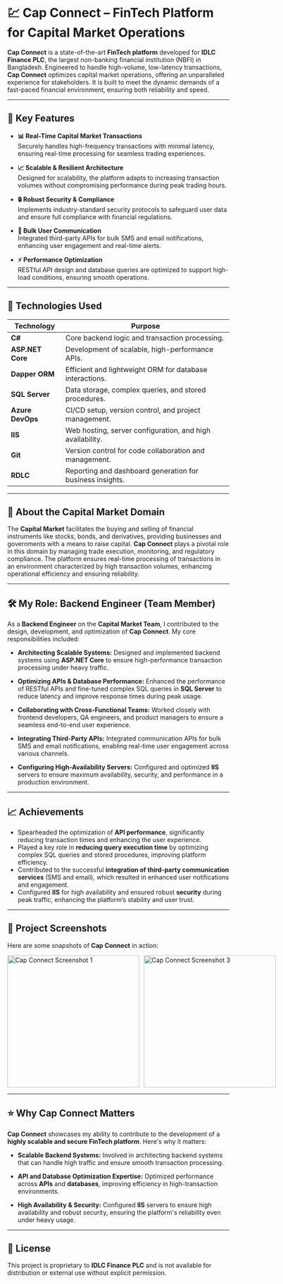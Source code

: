 # 💹 **Cap Connect** – FinTech Platform for Capital Market Operations

**Cap Connect** is a state-of-the-art **FinTech platform** developed for **IDLC Finance PLC**, the largest non-banking financial institution (NBFI) in Bangladesh. Engineered to handle high-volume, low-latency transactions, **Cap Connect** optimizes capital market operations, offering an unparalleled experience for stakeholders. It is built to meet the dynamic demands of a fast-paced financial environment, ensuring both reliability and speed.

---

## 🌟 **Key Features**

- **📊 Real-Time Capital Market Transactions**  
  Securely handles high-frequency transactions with minimal latency, ensuring real-time processing for seamless trading experiences.
  
- **📈 Scalable & Resilient Architecture**  
  Designed for scalability, the platform adapts to increasing transaction volumes without compromising performance during peak trading hours.
  
- **🔒 Robust Security & Compliance**  
  Implements industry-standard security protocols to safeguard user data and ensure full compliance with financial regulations.
  
- **💬 Bulk User Communication**  
  Integrated third-party APIs for bulk SMS and email notifications, enhancing user engagement and real-time alerts.
  
- **⚡ Performance Optimization**  
  RESTful API design and database queries are optimized to support high-load conditions, ensuring smooth operations.

---

## 🔧 **Technologies Used**

| **Technology**        | **Purpose**                                  |
|-----------------------|----------------------------------------------|
| **C#**                | Core backend logic and transaction processing. |
| **ASP.NET Core**      | Development of scalable, high-performance APIs. |
| **Dapper ORM**        | Efficient and lightweight ORM for database interactions. |
| **SQL Server**        | Data storage, complex queries, and stored procedures. |
| **Azure DevOps**      | CI/CD setup, version control, and project management. |
| **IIS**               | Web hosting, server configuration, and high availability. |
| **Git**               | Version control for code collaboration and management. |
| **RDLC**              | Reporting and dashboard generation for business insights. |

---

## 🏦 **About the Capital Market Domain**

The **Capital Market** facilitates the buying and selling of financial instruments like stocks, bonds, and derivatives, providing businesses and governments with a means to raise capital. **Cap Connect** plays a pivotal role in this domain by managing trade execution, monitoring, and regulatory compliance. The platform ensures real-time processing of transactions in an environment characterized by high transaction volumes, enhancing operational efficiency and ensuring reliability.

---

## 🛠️ **My Role: Backend Engineer (Team Member)**

As a **Backend Engineer** on the **Capital Market Team**, I contributed to the design, development, and optimization of **Cap Connect**. My core responsibilities included:

- **Architecting Scalable Systems:** Designed and implemented backend systems using **ASP.NET Core** to ensure high-performance transaction processing under heavy traffic.
  
- **Optimizing APIs & Database Performance:** Enhanced the performance of RESTful APIs and fine-tuned complex SQL queries in **SQL Server** to reduce latency and improve response times during peak usage.
  
- **Collaborating with Cross-Functional Teams:** Worked closely with frontend developers, QA engineers, and product managers to ensure a seamless end-to-end user experience.
  
- **Integrating Third-Party APIs:** Integrated communication APIs for bulk SMS and email notifications, enabling real-time user engagement across various channels.
  
- **Configuring High-Availability Servers:** Configured and optimized **IIS** servers to ensure maximum availability, security, and performance in a production environment.

---

## 📈 **Achievements**

- Spearheaded the optimization of **API performance**, significantly reducing transaction times and enhancing the user experience.
- Played a key role in **reducing query execution time** by optimizing complex SQL queries and stored procedures, improving platform efficiency.
- Contributed to the successful **integration of third-party communication services** (SMS and email), which resulted in enhanced user notifications and engagement.
- Configured **IIS** for high availability and ensured robust **security** during peak traffic, enhancing the platform’s stability and user trust.

---

## 📸 **Project Screenshots**

Here are some snapshots of **Cap Connect** in action:

<div style="display: flex; justify-content: space-between; gap: 10px;">
    <img src="https://github.com/user-attachments/assets/839e1dbe-831f-4d2c-b260-4438fd13232a" alt="Cap Connect Screenshot 1" width="300"/>
    <img src="https://github.com/user-attachments/assets/cfce68d0-32c9-4ab7-890b-484e9d00a709" alt="Cap Connect Screenshot 3" width="300"/>
</div>

---

## ⭐ **Why Cap Connect Matters**

**Cap Connect** showcases my ability to contribute to the development of a **highly scalable and secure FinTech platform**. Here's why it matters:

- **Scalable Backend Systems:** Involved in architecting backend systems that can handle high traffic and ensure smooth transaction processing.
  
- **API and Database Optimization Expertise:** Optimized performance across **APIs** and **databases**, improving efficiency in high-transaction environments.

- **High Availability & Security:** Configured **IIS** servers to ensure high availability and robust security, ensuring the platform's reliability even under heavy usage.

---

## 📜 **License**

This project is proprietary to **IDLC Finance PLC** and is not available for distribution or external use without explicit permission.

